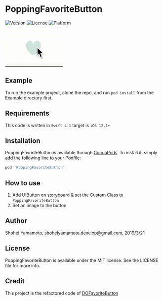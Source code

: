 # PoppingFavoriteButton

[![Version](https://img.shields.io/cocoapods/v/PoppingFavoriteButton.svg?style=flat)](https://cocoapods.org/pods/PoppingFavoriteButton)
[![License](https://img.shields.io/cocoapods/l/PoppingFavoriteButton.svg?style=flat)](https://cocoapods.org/pods/PoppingFavoriteButton)
[![Platform](https://img.shields.io/cocoapods/p/PoppingFavoriteButton.svg?style=flat)](https://cocoapods.org/pods/PoppingFavoriteButton)

![Image](https://github.com/Shohei-Yamamoto/PoppingFavoriteButton/blob/master/anim.gif)

## Example

To run the example project, clone the repo, and run `pod install` from the Example directory first.

## Requirements
This code is written in `Swift 4.1`
target is `iOS 12.1+`

## Installation

PoppingFavoriteButton is available through [CocoaPods](https://cocoapods.org). To install
it, simply add the following line to your Podfile:

```ruby
pod 'PoppingFavoriteButton'
```

## How to use
1. Add UIButton on storyboard & set the Custom Class to `PoppingFavoriteButton`
2. Set an image to the button

## Author

Shohei Yamamoto, shoheiyamamoto.develop@gmail.com, 2019/3/21

## License

PoppingFavoriteButton is available under the MIT license. See the LICENSE file for more info.

## Credit 
This project is the refactored code of [DOFavoriteButton](https://github.com/okmr-d/DOFavoriteButton)


